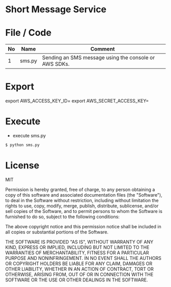 # Short Message Service

File / Code
==============

|No | Name  | Comment  | 
|---|---|---|
|  1 |   sms.py| Sending an SMS message using the console or AWS SDKs. |

Export
==============
export AWS_ACCESS_KEY_ID=
export AWS_SECRET_ACCESS_KEY=

Execute
==============

- execute sms.py
```bash
$ python sms.py
```


License
==============

MIT

Permission is hereby granted, free of charge, to any person obtaining a copy of this software and associated documentation files (the "Software"), to deal in the Software without restriction, including without limitation the rights to use, copy, modify, merge, publish, distribute, sublicense, and/or sell copies of the Software, and to permit persons to whom the Software is furnished to do so, subject to the following conditions:

The above copyright notice and this permission notice shall be included in all copies or substantial portions of the Software.

THE SOFTWARE IS PROVIDED "AS IS", WITHOUT WARRANTY OF ANY KIND, EXPRESS OR IMPLIED, INCLUDING BUT NOT LIMITED TO THE WARRANTIES OF MERCHANTABILITY, FITNESS FOR A PARTICULAR PURPOSE AND NONINFRINGEMENT. IN NO EVENT SHALL THE AUTHORS OR COPYRIGHT HOLDERS BE LIABLE FOR ANY CLAIM, DAMAGES OR OTHER LIABILITY, WHETHER IN AN ACTION OF CONTRACT, TORT OR OTHERWISE, ARISING FROM, OUT OF OR IN CONNECTION WITH THE SOFTWARE OR THE USE OR OTHER DEALINGS IN THE SOFTWARE.
